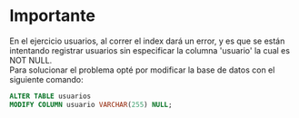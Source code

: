 # Importante
En el ejercicio usuarios, al correr el index dará un error, y es que se están intentando registrar usuarios sin especificar la columna 'usuario' la cual es NOT NULL.  
Para solucionar el problema opté por modificar la base de datos con el siguiente comando:

```sql
ALTER TABLE usuarios 
MODIFY COLUMN usuario VARCHAR(255) NULL;
